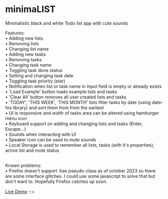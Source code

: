 # minimaLIST

Minimalistic black and white Todo list app with cute sounds

Features:<br>
• Adding new lists<br>
• Removing lists<br>
• Changing list name<br>
• Adding new tasks<br>
• Removing tasks<br>
• Changing task name<br>
• Toggling task done status<br>
• Setting and changing task date<br>
• Toggling task priority (star)<br>
• Notification when list or task name in input field is empty or already exists<br>
• 'Load Example' button loads example lists and tasks<br>
• 'Clear All' button removes all user created lists and tasks<br>
• 'TODAY', 'THIS WEEK', 'THIS MONTH' lists filter tasks by date (using date-fns library) and sort them from from the earliest<br>
• UI is responsive and width of tasks area can be altered using hamburger menu icon<br>
• Keyboard support on adding and changing lists and tasks (Enter, Escape...)<br>
• Sounds when interacting with UI<br>
• Speaker icon can be used to mute sounds<br>
• Local Storage is used to remember all lists, tasks (with it's properties), active list and mute status<br><br>

Known problems:<br>
• Firefox doesn't support :has pseudo-class as of october 2023 so there are some interface glitches. I could use some javascript to solve that but don't want to. Hopefully Firefox catches up soon.

[Live Demo](https://mariuszciaston.github.io/minimaLIST/) :point_left:
